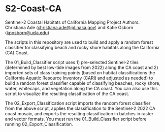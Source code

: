 # S2-Coast-CA
Sentinel-2 Coastal Habitats of California Mapping Project
Authors: Christiana Ade (christiana.ade@jpl.nasa.gov) and Katie Osborn (kposborn@ucla.edu)

The scripts in this repository are used to build and apply a random forest classifier for classifying beach and rocky shore habitats along the California (CA) Coast. 

The 01_Build_Classifier script uses 1) pre-selected Sentinel-2 tiles (determined by best low-tide images from 2022) along the CA coast and 2) imported sets of class training points (based on habitat classifications the California Aquatic Resource Inventory (CARI) and adjusted as needed) to build a random forest classifier capable of classifying beaches, rocky shore, water, whitecaps, and vegetation along the CA coast. You can also use this script to visualize the resulting classification of the CA coast.

The 02_Export_Classification script imports the random forest classifier from the above script, applies the classification to the Sentinel-2 2022 CA coast mosaic, and exports the resulting classification in batches in raster and vector formats. You must run the 01_Build_Classifier script before running 02_Export_Classification.
